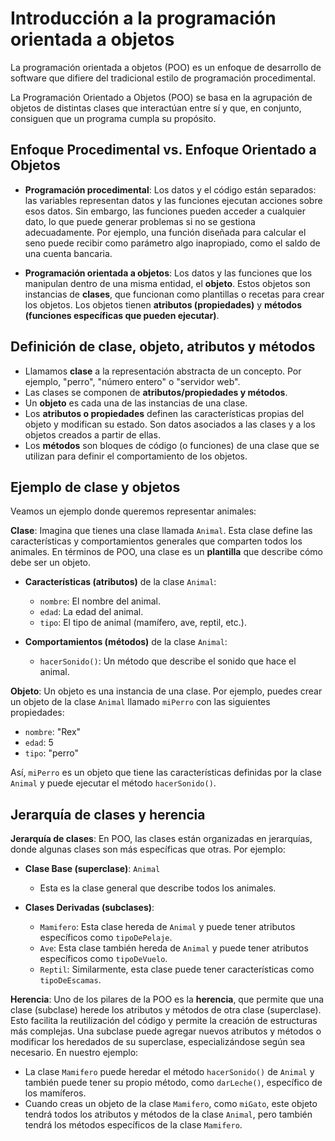 # Introducción a la programación orientada a objetos

La programación orientada a objetos (POO) es un enfoque de desarrollo de software que difiere del tradicional estilo de programación procedimental. 

La Programación Orientado a Objetos (POO) se basa en la agrupación de objetos de distintas clases que interactúan entre sí y que, en conjunto, consiguen que un programa cumpla su propósito.

## Enfoque Procedimental vs. Enfoque Orientado a Objetos

* **Programación procedimental**: Los datos y el código están separados: las variables representan datos y las funciones ejecutan acciones sobre esos datos. Sin embargo, las funciones pueden acceder a cualquier dato, lo que puede generar problemas si no se gestiona adecuadamente. Por ejemplo, una función diseñada para calcular el seno puede recibir como parámetro algo inapropiado, como el saldo de una cuenta bancaria.

* **Programación orientada a objetos**: Los datos y las funciones que los manipulan dentro de una misma entidad, el **objeto**. Estos objetos son instancias de **clases**, que funcionan como plantillas o recetas para crear los objetos. Los objetos tienen **atributos (propiedades)** y **métodos (funciones específicas que pueden ejecutar)**.

## Definición de clase, objeto, atributos y métodos

* Llamamos **clase** a la representación abstracta de un concepto. Por ejemplo, "perro", "número entero" o "servidor web".
* Las clases se componen de **atributos/propiedades y métodos**.
* Un **objeto** es cada una de las instancias de una clase.
* Los **atributos o propiedades** definen las características propias del objeto y modifican su estado. Son datos asociados a las clases y a los objetos creados a partir de ellas.
* Los **métodos** son bloques de código (o funciones) de una clase que se utilizan para definir el comportamiento de los objetos.

## Ejemplo de clase y objetos

Veamos un ejemplo donde queremos representar animales:

**Clase**: Imagina que tienes una clase llamada `Animal`. Esta clase define las características y comportamientos generales que comparten todos los animales. En términos de POO, una clase es un **plantilla** que describe cómo debe ser un objeto.

* **Características (atributos)** de la clase `Animal`:
  * `nombre`: El nombre del animal.
  * `edad`: La edad del animal.
  * `tipo`: El tipo de animal (mamífero, ave, reptil, etc.).

* **Comportamientos (métodos)** de la clase `Animal`:
  * `hacerSonido()`: Un método que describe el sonido que hace el animal.

**Objeto**: Un objeto es una instancia de una clase. Por ejemplo, puedes crear un objeto de la clase `Animal` llamado `miPerro` con las siguientes propiedades:

* `nombre`: "Rex"
* `edad`: 5
* `tipo`: "perro"

Así, `miPerro` es un objeto que tiene las características definidas por la clase `Animal` y puede ejecutar el método `hacerSonido()`.

## Jerarquía de clases y herencia

**Jerarquía de clases**: En POO, las clases están organizadas en jerarquías, donde algunas clases son más específicas que otras. Por ejemplo:

* **Clase Base (superclase)**: `Animal`
  * Esta es la clase general que describe todos los animales.

* **Clases Derivadas (subclases)**:
  * `Mamifero`: Esta clase hereda de `Animal` y puede tener atributos específicos como `tipoDePelaje`.
  * `Ave`: Esta clase también hereda de `Animal` y puede tener atributos específicos como `tipoDeVuelo`.
  * `Reptil`: Similarmente, esta clase puede tener características como `tipoDeEscamas`.

**Herencia**: Uno de los pilares de la POO es la **herencia**, que permite que una clase (subclase) herede los atributos y métodos de otra clase (superclase). Esto facilita la reutilización del código y permite la creación de estructuras más complejas. Una subclase puede agregar nuevos atributos y métodos o modificar los heredados de su superclase, especializándose según sea necesario. En nuestro ejemplo:

* La clase `Mamifero` puede heredar el método `hacerSonido()` de `Animal` y también puede tener su propio método, como `darLeche()`, específico de los mamíferos.
* Cuando creas un objeto de la clase `Mamifero`, como `miGato`, este objeto tendrá todos los atributos y métodos de la clase `Animal`, pero también tendrá los métodos específicos de la clase `Mamifero`.

